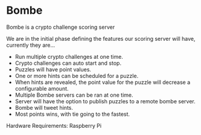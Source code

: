 # Bombe
Bombe is a crypto challenge scoring server

We are in the initial phase defining the features our scoring server will have, currently they are...

- Run multiple crypto challenges at one time.
- Crypto challenges can auto start and stop.
- Puzzles will have point values.
- One or more hints can be scheduled for a puzzle.  
- When hints are revealed, the point value for the puzzle will decrease a configurable amount.
- Multiple Bombe servers can be ran at one time.
- Server will have the option to publish puzzles to a remote bombe server.
- Bombe will tweet hints.
- Most points wins, with tie going to the fastest.
 

Hardware Requirements:
Raspberry Pi
